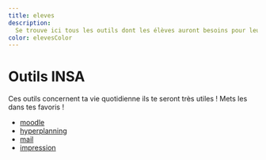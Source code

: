 ```yaml
---
title: eleves
description:
  Se trouve ici tous les outils dont les élèves auront besoins pour leur cursus
color: elevesColor
---
```


# Outils INSA

Ces outils concernent ta vie quotidienne ils te seront très utiles ! Mets les
dans tes favoris !

- [moodle](https://celene.insa-cvl.fr/)
- [hyperplanning](http://hyperplanning.insa-cvl.fr/)
- [mail](https://mail.insa-cvl.fr/)
- [impression](https://gespage.intra.insa-cvl.fr:7181/gespage)
